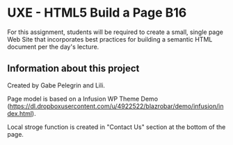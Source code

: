 # UXE - HTML5 Build a Page B16

For this assignment, students will be required to create a small, single page Web Site that incorporates best practices for building a semantic HTML document per the day's lecture.

## Information about this project

Created by Gabe Pelegrin and Lili.

Page model is based on a Infusion WP Theme Demo (https://dl.dropboxusercontent.com/u/4922522/blazrobar/demo/infusion/index.html).

Local stroge function is created in "Contact Us" section at the bottom of the page.


